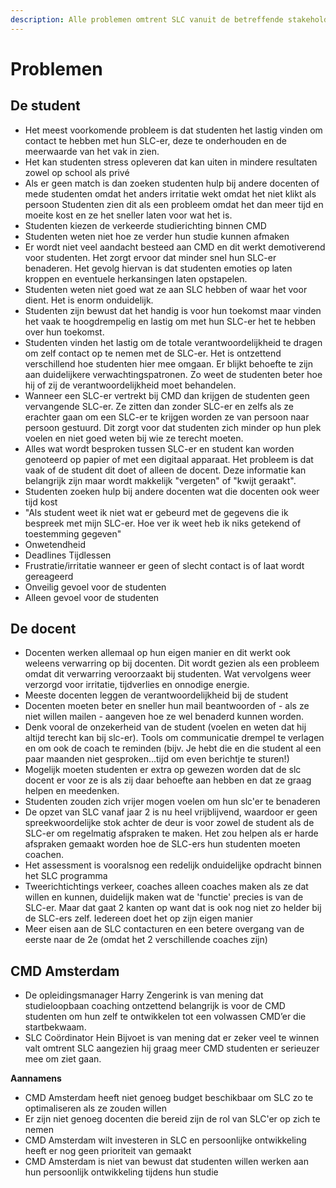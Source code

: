 ```yaml
---
description: Alle problemen omtrent SLC vanuit de betreffende stakeholders
---
```


# Problemen

## De student 

* Het meest voorkomende probleem is dat studenten het lastig vinden om contact te hebben met hun SLC-er, deze te onderhouden en de meerwaarde van het vak in zien.
* Het kan studenten stress opleveren dat kan uiten in mindere resultaten zowel op school als privé
* Als er geen match is dan zoeken studenten hulp bij andere docenten of mede studenten omdat het anders irritatie wekt omdat het niet klikt als persoon Studenten zien dit als een probleem omdat het dan meer tijd en moeite kost en ze het sneller laten voor wat het is.
* Studenten kiezen de verkeerde studierichting binnen CMD
* Studenten weten niet hoe ze verder hun studie kunnen afmaken
* Er wordt niet veel aandacht besteed aan CMD en dit werkt demotiverend voor studenten. Het zorgt ervoor dat minder snel hun SLC-er benaderen. Het gevolg hiervan is dat studenten emoties op laten kroppen en eventuele herkansingen laten opstapelen.
* Studenten weten niet goed wat ze aan SLC hebben of waar het voor dient. Het is enorm onduidelijk.
* Studenten zijn bewust dat het handig is voor hun toekomst maar vinden het vaak te hoogdrempelig en lastig om met hun SLC-er het te hebben over hun toekomst.
* Studenten vinden het lastig om de totale verantwoordelijkheid te dragen om zelf contact op te nemen met de SLC-er. Het is ontzettend verschillend hoe studenten hier mee omgaan. Er blijkt behoefte te zijn aan duidelijkere verwachtingspatronen. Zo weet de studenten beter hoe hij of zij de verantwoordelijkheid moet behandelen.
* Wanneer een SLC-er vertrekt bij CMD dan krijgen de studenten geen vervangende SLC-er. Ze zitten dan zonder SLC-er en zelfs als ze erachter gaan om een SLC-er te krijgen worden ze van persoon naar persoon gestuurd. Dit zorgt voor dat studenten zich minder op hun plek voelen en niet goed weten bij wie ze terecht moeten.
* Alles wat wordt besproken tussen SLC-er en student kan worden genoteerd op papier of met een digitaal apparaat. Het probleem is dat vaak of de student dit doet of alleen de docent. Deze informatie kan belangrijk zijn maar wordt makkelijk "vergeten" of "kwijt geraakt". 
* Studenten zoeken hulp bij andere docenten wat die docenten ook weer tijd kost
* "Als student weet ik niet wat er gebeurd met de gegevens die ik bespreek met mijn SLC-er. Hoe ver ik weet heb ik niks getekend of toestemming gegeven"
* Onwetendheid
* Deadlines Tijdlessen
* Frustratie/irritatie wanneer er geen of slecht contact is of laat wordt gereageerd
* Onveilig gevoel voor de studenten
* Alleen gevoel voor de studenten 

## De docent

* Docenten werken allemaal op hun eigen manier en dit werkt ook weleens verwarring op bij docenten. Dit wordt gezien als een probleem omdat dit verwarring veroorzaakt bij studenten. Wat vervolgens weer verzorgd voor irritatie, tijdverlies en onnodige energie. 
* Meeste docenten leggen de verantwoordelijkheid bij de student 
* Docenten moeten beter en sneller hun mail beantwoorden of - als ze niet willen mailen - aangeven hoe ze wel benaderd kunnen worden.  
* Denk vooral de onzekerheid van de student \(voelen en weten dat hij altijd terecht kan bij slc-er\). Tools om communicatie drempel te verlagen en om ook de coach te reminden \(bijv. Je hebt die en die student al een paar maanden niet gesproken...tijd om even berichtje te sturen!\)  
* Mogelijk moeten studenten er extra op gewezen worden dat de slc docent er voor ze is als zij daar behoefte aan hebben en dat ze graag helpen en meedenken.  
* Studenten zouden zich vrijer mogen voelen om hun slc'er te benaderen  
* De opzet van SLC vanaf jaar 2 is nu heel vrijblijvend, waardoor er geen spreekwoordelijke stok achter de deur is voor zowel de student als de SLC-er om regelmatig afspraken te maken. Het zou helpen als er harde afspraken gemaakt worden hoe de SLC-ers hun studenten moeten coachen.  
* Het assessment is vooralsnog een redelijk onduidelijke opdracht binnen het SLC programma  
* Tweerichtichtings verkeer, coaches alleen coaches maken als ze dat willen en kunnen, duidelijk maken wat de 'functie' precies is van de SLC-er. Maar dat gaat 2 kanten op want dat is ook nog niet zo helder bij de SLC-ers zelf. Iedereen doet het op zijn eigen manier  
* Meer eisen aan de SLC contacturen en een betere overgang van de eerste naar de 2e \(omdat het 2 verschillende coaches zijn\)

## CMD Amsterdam 

* De opleidingsmanager Harry Zengerink is van mening dat studieloopbaan coaching ontzettend belangrijk is voor de CMD studenten om hun zelf te ontwikkelen tot een volwassen CMD’er die startbekwaam.
* SLC Coördinator Hein Bijvoet is van mening dat er zeker veel te winnen valt omtrent SLC aangezien hij  graag meer CMD studenten er serieuzer mee om ziet gaan.

**Aannamens**

* CMD Amsterdam heeft niet genoeg budget beschikbaar om SLC zo te optimaliseren als ze zouden willen
* Er zijn niet genoeg docenten die bereid zijn de rol van SLC'er op zich te nemen
* CMD Amsterdam wilt investeren in SLC en persoonlijke ontwikkeling heeft er nog geen prioriteit van gemaakt
* CMD Amsterdam is niet van bewust dat studenten willen werken aan hun persoonlijk ontwikkeling tijdens hun studie





